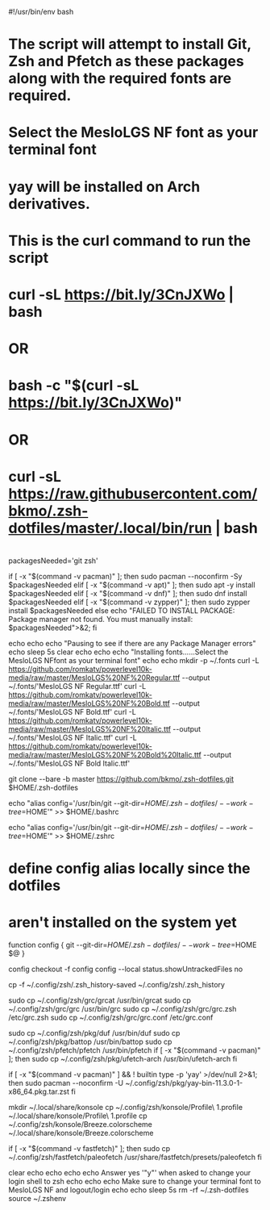 #!/usr/bin/env bash
# The script will attempt to install Git, Zsh and Pfetch as these packages along with the required fonts are required.
# Select the MesloLGS NF font as your terminal font
# yay will be installed on Arch derivatives.
#
# This is the curl command to run the script
#
# curl -sL https://bit.ly/3CnJXWo | bash
#
# OR
#
# bash -c "$(curl -sL https://bit.ly/3CnJXWo)"
#
# OR
#
# curl -sL https://raw.githubusercontent.com/bkmo/.zsh-dotfiles/master/.local/bin/run | bash
#
packagesNeeded='git zsh'

if [ -x "$(command -v pacman)" ]; then sudo pacman --noconfirm -Sy $packagesNeeded
elif [ -x "$(command -v apt)" ]; then sudo apt -y install $packagesNeeded
elif [ -x "$(command -v dnf)" ]; then sudo dnf install $packagesNeeded
elif [ -x "$(command -v zypper)" ]; then sudo zypper install $packagesNeeded
else echo "FAILED TO INSTALL PACKAGE: Package manager not found. You must manually install: $packagesNeeded">&2; fi

echo
echo
echo "Pausing to see if there are any Package Manager errors"
echo
sleep 5s
clear
echo
echo
echo "Installing fonts......Select the MesloLGS  NFfont as your terminal font"
echo
echo
mkdir -p ~/.fonts
curl -L https://github.com/romkatv/powerlevel10k-media/raw/master/MesloLGS%20NF%20Regular.ttf --output ~/.fonts/'MesloLGS NF Regular.ttf'
curl -L https://github.com/romkatv/powerlevel10k-media/raw/master/MesloLGS%20NF%20Bold.ttf --output ~/.fonts/'MesloLGS NF Bold.ttf'
curl -L https://github.com/romkatv/powerlevel10k-media/raw/master/MesloLGS%20NF%20Italic.ttf --output ~/.fonts/'MesloLGS NF Italic.ttf'
curl -L https://github.com/romkatv/powerlevel10k-media/raw/master/MesloLGS%20NF%20Bold%20Italic.ttf --output ~/.fonts/'MesloLGS NF Bold Italic.ttf'

git clone --bare -b master https://github.com/bkmo/.zsh-dotfiles.git $HOME/.zsh-dotfiles

echo "alias config='/usr/bin/git --git-dir=$HOME/.zsh-dotfiles/ --work-tree=$HOME'" >> $HOME/.bashrc

echo "alias config='/usr/bin/git --git-dir=$HOME/.zsh-dotfiles/ --work-tree=$HOME'" >> $HOME/.zshrc
# define config alias locally since the dotfiles
# aren't installed on the system yet
function config {
   git --git-dir=$HOME/.zsh-dotfiles/ --work-tree=$HOME $@
}

config checkout -f
config config --local status.showUntrackedFiles no

cp -f ~/.config/zsh/.zsh_history-saved ~/.config/zsh/.zsh_history

sudo cp ~/.config/zsh/grc/grcat /usr/bin/grcat
sudo cp ~/.config/zsh/grc/grc /usr/bin/grc
sudo cp ~/.config/zsh/grc/grc.zsh /etc/grc.zsh
sudo cp ~/.config/zsh/grc/grc.conf /etc/grc.conf

sudo cp ~/.config/zsh/pkg/duf /usr/bin/duf
sudo cp ~/.config/zsh/pkg/battop /usr/bin/battop
sudo cp ~/.config/zsh/pfetch/pfetch /usr/bin/pfetch
if [ -x "$(command -v pacman)" ]; then sudo cp ~/.config/zsh/pkg/ufetch-arch /usr/bin/ufetch-arch
fi

if [ -x "$(command -v pacman)" ] && ! builtin type -p 'yay' >/dev/null 2>&1; then
    sudo pacman --noconfirm -U ~/.config/zsh/pkg/yay-bin-11.3.0-1-x86_64.pkg.tar.zst
fi


mkdir ~/.local/share/konsole
cp ~/.config/zsh/konsole/Profile\ 1.profile ~/.local/share/konsole/Profile\ 1.profile
cp ~/.config/zsh/konsole/Breeze.colorscheme ~/.local/share/konsole/Breeze.colorscheme

if [ -x "$(command -v fastfetch)" ]; then sudo cp ~/.config/zsh/fastfetch/paleofetch /usr/share/fastfetch/presets/paleofetch
fi

clear
echo
echo
echo
echo Answer yes '"y"' when asked to change your login shell to zsh
echo
echo
echo Make sure to change your terminal font to MesloLGS NF and logout/login
echo
echo
sleep 5s
rm -rf ~/.zsh-dotfiles
source ~/.zshenv
